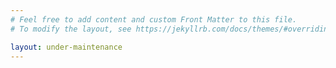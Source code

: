 ```yaml
---
# Feel free to add content and custom Front Matter to this file.
# To modify the layout, see https://jekyllrb.com/docs/themes/#overriding-theme-defaults

layout: under-maintenance
---
```

